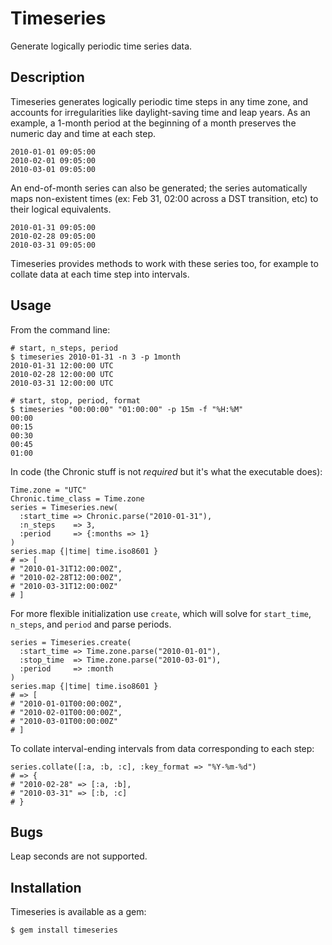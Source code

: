 # Timeseries

Generate logically periodic time series data.

## Description

Timeseries generates logically periodic time steps in any time zone, and
accounts for irregularities like daylight-saving time and leap years. As an
example, a 1-month period at the beginning of a month preserves the numeric
day and time at each step.

    2010-01-01 09:05:00
    2010-02-01 09:05:00
    2010-03-01 09:05:00

An end-of-month series can also be generated; the series automatically maps
non-existent times (ex: Feb 31, 02:00 across a DST transition, etc) to their
logical equivalents.

    2010-01-31 09:05:00
    2010-02-28 09:05:00
    2010-03-31 09:05:00

Timeseries provides methods to work with these series too, for example to
collate data at each time step into intervals.

## Usage

From the command line:

    # start, n_steps, period
    $ timeseries 2010-01-31 -n 3 -p 1month
    2010-01-31 12:00:00 UTC
    2010-02-28 12:00:00 UTC
    2010-03-31 12:00:00 UTC

    # start, stop, period, format
    $ timeseries "00:00:00" "01:00:00" -p 15m -f "%H:%M"
    00:00
    00:15
    00:30
    00:45
    01:00

In code (the Chronic stuff is not *required* but it's what the executable does):

    Time.zone = "UTC"
    Chronic.time_class = Time.zone
    series = Timeseries.new(
      :start_time => Chronic.parse("2010-01-31"),
      :n_steps    => 3,
      :period     => {:months => 1}
    )
    series.map {|time| time.iso8601 }
    # => [
    # "2010-01-31T12:00:00Z",
    # "2010-02-28T12:00:00Z",
    # "2010-03-31T12:00:00Z"
    # ]

For more flexible initialization use `create`, which will solve for
`start_time`, `n_steps`, and `period` and parse periods.

    series = Timeseries.create(
      :start_time => Time.zone.parse("2010-01-01"),
      :stop_time  => Time.zone.parse("2010-03-01"),
      :period     => :month
    )
    series.map {|time| time.iso8601 }
    # => [
    # "2010-01-01T00:00:00Z",
    # "2010-02-01T00:00:00Z",
    # "2010-03-01T00:00:00Z"
    # ]

To collate interval-ending intervals from data corresponding to each step:

    series.collate([:a, :b, :c], :key_format => "%Y-%m-%d")
    # => {
    # "2010-02-28" => [:a, :b],
    # "2010-03-31" => [:b, :c]
    # }

## Bugs

Leap seconds are not supported.

## Installation

Timeseries is available as a gem:

    $ gem install timeseries
